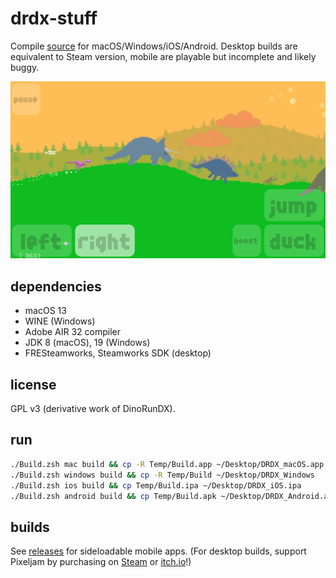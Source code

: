 # drdx-stuff
Compile [source](https://github.com/pixeljam/DinoRunDX) for macOS/Windows/iOS/Android. Desktop builds are equivalent to Steam version, mobile are playable but incomplete and likely buggy.

![](Screenshot.png)

## dependencies
- macOS 13
- WINE (Windows)
- Adobe AIR 32 compiler
- JDK 8 (macOS), 19 (Windows)
- FRESteamworks, Steamworks SDK (desktop)

## license
GPL v3 (derivative work of DinoRunDX).

## run
```zsh
./Build.zsh mac build && cp -R Temp/Build.app ~/Desktop/DRDX_macOS.app
./Build.zsh windows build && cp -R Temp/Build ~/Desktop/DRDX_Windows
./Build.zsh ios build && cp Temp/Build.ipa ~/Desktop/DRDX_iOS.ipa
./Build.zsh android build && cp Temp/Build.apk ~/Desktop/DRDX_Android.apk
```

## builds
See [releases](https://github.com/ASentientBot/drdx-stuff/releases) for sideloadable mobile apps. (For desktop builds, support Pixeljam by purchasing on [Steam](https://store.steampowered.com/app/248330/Dino_Run_DX/) or [itch.io](https://pixeljam.itch.io/dino-run-dx)!)